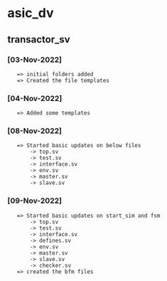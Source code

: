 # asic_dv

## transactor_sv

### [03-Nov-2022]
  
       => initial folders added
       => Created the file templates
  
### [04-Nov-2022]
  
       => Added some templates
  
### [08-Nov-2022]
  
       => Started basic updates on below files
           -> top.sv
           -> test.sv
           -> interface.sv
           -> env.sv
           -> master.sv
           -> slave.sv

### [09-Nov-2022]

       => Started basic updates on start_sim and fsm
           -> top.sv
           -> test.sv
           -> interface.sv
           -> defines.sv
           -> env.sv
           -> master.sv
           -> slave.sv
           -> checker.sv
       => created the bfm files
